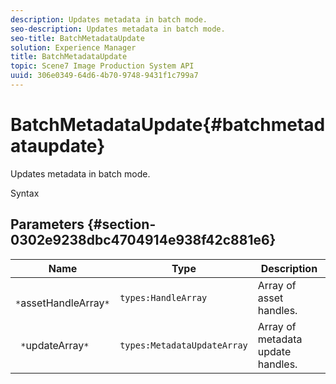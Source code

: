 ```yaml
---
description: Updates metadata in batch mode.
seo-description: Updates metadata in batch mode.
seo-title: BatchMetadataUpdate
solution: Experience Manager
title: BatchMetadataUpdate
topic: Scene7 Image Production System API
uuid: 306e0349-64d6-4b70-9748-9431f1c799a7
---
```


# BatchMetadataUpdate{#batchmetadataupdate}

Updates metadata in batch mode.

 Syntax 

## Parameters {#section-0302e9238dbc4704914e938f42c881e6}

|  Name  | Type  | Description  |
|---|---|---|
|  ` *`assetHandleArray`*`  | `types:HandleArray`  | Array of asset handles.  |
|  ` *`updateArray`*`  | `types:MetadataUpdateArray`  | Array of metadata update handles.  |

